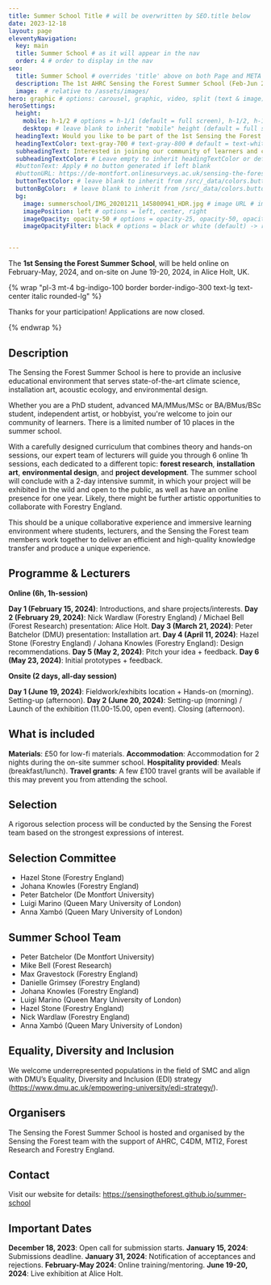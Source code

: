 ```yaml
---
title: Summer School Title # will be overwritten by SEO.title below
date: 2023-12-18
layout: page
eleventyNavigation:
  key: main
  title: Summer School # as it will appear in the nav
  order: 4 # order to display in the nav
seo:
  title: Summer School # overrides 'title' above on both Page and META
  description: The 1st AHRC Sensing the Forest Summer School (Feb-Jun 2024)
  image:  # relative to /assets/images/
hero: graphic # options: carousel, graphic, video, split (text & image)
heroSettings:
  height:
    mobile: h-1/2 # options = h-1/1 (default = full screen), h-1/2, h-1/3, h-3/4, h-9/10, h-48 (12rem, 192px), h-56 (14rem, 224px), h-64 (16rem, 256px)
    desktop: # leave blank to inherit "mobile" height (default = full screen)
  headingText: Would you like to be part of the 1st Sensing the Forest Summer School?
  headingTextColor: text-gray-700 # text-gray-800 # default = text-white (can use any TailwindCSS text-[color]-[xxx])
  subheadingText: Interested in joining our community of learners and contribute shaping a unique experience?
  subheadingTextColor: # Leave empty to inherit headingTextColor or default (text-white) or use any text-[color]-[xxx]
  #buttonText: Apply # no button generated if left blank
  #buttonURL: https://de-montfort.onlinesurveys.ac.uk/sensing-the-forest-summer-school-application # full url required. Example: https://thisdomain.com/somepage/
  buttonTextColor: # leave blank to inherit from /src/_data/colors.buttonCustom or buttonDefault
  buttonBgColor:  # leave blank to inherit from /src/_data/colors.buttonCustom.bg or buttonDefault.bg
  bg:
    image: summerschool/IMG_20201211_145800941_HDR.jpg # image URL # image URL
    imagePosition: left # options = left, center, right
    imageOpacity: opacity-50 # options = opacity-25, opacity-50, opacity-75, opacity-100 (default)
    imageOpacityFilter: black # options = black or white (default) -> really depends on your background image


---
```


<!--You are invited to apply for the **1st Sensing the Forest Summer School**, held online on February-May, 2024, and on-site on June 19-20, 2024, in Alice Holt, UK.

Applications are being accepted for an online and on-site summer school in Spring 2024.-->

The **1st Sensing the Forest Summer School**, will be held online on February-May, 2024, and on-site on June 19-20, 2024, in Alice Holt, UK.


{% wrap "pl-3 mt-4 bg-indigo-100 border border-indigo-300 text-lg text-center italic rounded-lg" %}

<!-- **Apply at**: https://de-montfort.onlinesurveys.ac.uk/sensing-the-forest-summer-school-application-->

Thanks for your participation! Applications are now closed.

{% endwrap %}

<!-- **Deadline for applications**: January 15, 2024, AoE (Anywhere on Earth).-->


## Description

The Sensing the Forest Summer School is here to provide an inclusive educational environment that serves state-of-the-art climate science, installation art, acoustic ecology, and environmental design.

Whether you are a PhD student, advanced MA/MMus/MSc or BA/BMus/BSc student, independent artist, or hobbyist, you're welcome to join our community of learners. There is a limited number of 10 places in the summer school.

With a carefully designed curriculum that combines theory and hands-on sessions, our expert team of lecturers will guide you through 6 online 1h sessions, each dedicated to a different topic: **forest research**, **installation art**, **environmental design**, and **project development**. The summer school will conclude with a 2-day intensive summit, in which your project will be exhibited in the wild and open to the public, as well as have an online presence for one year. Likely, there might be further artistic opportunities to collaborate with Forestry England.

This should be a unique collaborative experience and immersive learning environment where students, lecturers, and the Sensing the Forest team members work together to deliver an efficient and high-quality knowledge transfer and produce a unique experience.

## Programme & Lecturers

**Online (6h, 1h-session)**

**Day 1 (February 15, 2024)**: Introductions, and share projects/interests.
**Day 2 (February 29, 2024)**: Nick Wardlaw (Forestry England) / Michael Bell (Forest Research) presentation: Alice Holt.
**Day 3 (March 21, 2024)**: Peter Batchelor (DMU) presentation: Installation art.
**Day 4 (April 11, 2024)**: Hazel Stone (Forestry England) / Johana Knowles (Forestry England): Design recommendations.
**Day 5 (May 2, 2024)**: Pitch your idea + feedback.
**Day 6 (May 23, 2024)**: Initial prototypes + feedback.

**Onsite (2 days, all-day session)**

**Day 1 (June 19, 2024)**: Fieldwork/exhibits location + Hands-on (morning). Setting-up (afternoon).
**Day 2 (June 20, 2024)**: Setting-up (morning) / Launch of the exhibition (11.00-15.00, open event). Closing (afternoon).

## What is included

**Materials**: £50 for low-fi materials.
**Accommodation**: Accommodation for 2 nights during the on-site summer school.
**Hospitality provided**: Meals (breakfast/lunch).
**Travel grants**: A few £100 travel grants will be available if this may prevent you from attending the school.

## Selection

A rigorous selection process will be conducted by the Sensing the Forest team based on the strongest expressions of interest.

## Selection Committee

* Hazel Stone (Forestry England)
* Johana Knowles (Forestry England)
* Peter Batchelor (De Montfort University)
* Luigi Marino (Queen Mary University of London)
* Anna Xambó (Queen Mary University of London)

<a id="summer-school-team"> </a>

## Summer School Team

* Peter Batchelor (De Montfort University)
* Mike Bell (Forest Research)
* Max Gravestock (Forestry England)
* Danielle Grimsey (Forestry England)
* Johana Knowles (Forestry England)
* Luigi Marino (Queen Mary University of London)
* Hazel Stone (Forestry England)
* Nick Wardlaw (Forestry England)
* Anna Xambó (Queen Mary University of London)

## Equality, Diversity and Inclusion

We welcome underrepresented populations in the field of SMC and align with DMU’s Equality, Diversity and Inclusion (EDI) strategy (https://www.dmu.ac.uk/empowering-university/edi-strategy/).

## Organisers

The Sensing the Forest Summer School is hosted and organised by the Sensing the Forest team with the support of AHRC, C4DM, MTI2, Forest Research and Forestry England.

## Contact

Visit our website for details: https://sensingtheforest.github.io/summer-school

## Important Dates

**December 18, 2023**: Open call for submission starts.
**January 15, 2024**: Submissions deadline.
**January 31, 2024**: Notification of acceptances and rejections.
**February-May 2024**: Online training/mentoring.
**June 19-20, 2024**: Live exhibition at Alice Holt.
